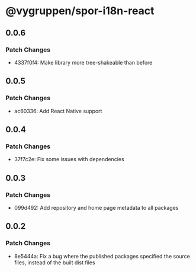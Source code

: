 # @vygruppen/spor-i18n-react

## 0.0.6

### Patch Changes

- 4337f0f4: Make library more tree-shakeable than before

## 0.0.5

### Patch Changes

- ac60336: Add React Native support

## 0.0.4

### Patch Changes

- 37f7c2e: Fix some issues with dependencies

## 0.0.3

### Patch Changes

- 099d492: Add repository and home page metadata to all packages

## 0.0.2

### Patch Changes

- 8e5444a: Fix a bug where the published packages specified the source files, instead of the built dist files
